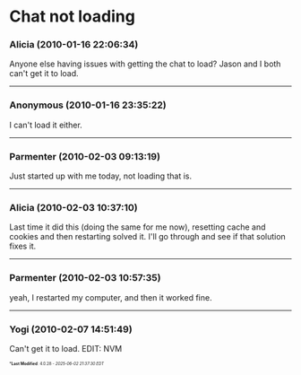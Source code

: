 # Chat not loading

### **Alicia** (2010-01-16 22:06:34)

Anyone else having issues with getting the chat to load?
Jason and I both can't get it to load.

---

### **Anonymous** (2010-01-16 23:35:22)

I can't load it either.

---

### **Parmenter** (2010-02-03 09:13:19)

Just started up with me today, not loading that is.

---

### **Alicia** (2010-02-03 10:37:10)

Last time it did this (doing the same for me now), resetting cache and cookies and then restarting solved it. I'll go through and see if that solution fixes it.

---

### **Parmenter** (2010-02-03 10:57:35)

yeah, I restarted my computer, and then it worked fine.

---

### **Yogi** (2010-02-07 14:51:49)

Can't get it to load.
EDIT:
NVM



<span style="font-size: 0.5em;">***Last Modified**: 4.0.28 - *2025-06-02 21:37:30 EDT*</span>